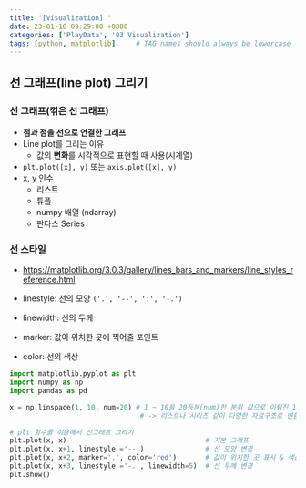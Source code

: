 ```yaml
---
title: '[Visualization] '
date: 23-01-16 09:29:00 +0800
categories: ['PlayData', '03 Visualization']
tags: [python, matplotlib]     # TAG names should always be lowercase
---
```


## 선 그래프(line plot) 그리기
### 선 그래프(꺾은 선 그래프)
- **점과 점을 선으로 연결한 그래프**
-  Line plot를 그리는 이유
    - 값의 **변화**를 시각적으로 표현할 때 사용(시계열)
- `plt.plot([x], y)` 또는 `axis.plot([x], y)`
- x, y 인수
    - 리스트
	- 튜플
	- numpy 배열 (ndarray)
	- 판다스 Series

### 선 스타일
- https://matplotlib.org/3.0.3/gallery/lines_bars_and_markers/line_styles_reference.html


- linestyle: 선의 모양 `('.', '--', ':', '-.')`
- linewidth: 선의 두께
- marker: 값이 위치한 곳에 찍어줄 포인트
- color: 선의 색상


```python
import matplotlib.pyplot as plt
import numpy as np
import pandas as pd

x = np.linspace(1, 10, num=20) # 1 ~ 10을 20등분(num)한 분위 값으로 이뤄진 1차원 배열을 생성. 
                                # -> 리스트나 시리즈 같이 다양한 자료구조로 변환할 수 있다. (1차원의 자료구조)

# plt 함수를 이용해서 선그래프 그리기
plt.plot(x, x)                                  # 기본 그래프
plt.plot(x, x+1, linestyle ='--')               # 선 모양 변경
plt.plot(x, x+2, marker='.', color='red')       # 값이 위치한 곳 표시 & 색상 변경
plt.plot(x, x+3, linestyle ='-.', linewidth=5)  # 선 두께 변경
plt.show()
```